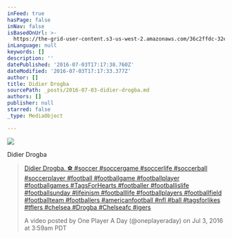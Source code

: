 ```yaml
---
inFeed: true
hasPage: false
inNav: false
isBasedOnUrl: >-
  https://the-grid-user-content.s3-us-west-2.amazonaws.com/36c2ffdc-32e0-4512-b1d4-bbfd3d600005.jpg
inLanguage: null
keywords: []
description: ''
datePublished: '2016-07-03T17:17:38.760Z'
dateModified: '2016-07-03T17:17:33.377Z'
author: []
title: Didier Drogba
sourcePath: _posts/2016-07-03-didier-drogba.md
authors: []
publisher: null
starred: false
_type: MediaObject

---
```

![](https://the-grid-user-content.s3-us-west-2.amazonaws.com/36c2ffdc-32e0-4512-b1d4-bbfd3d600005.jpg)

Didier Drogba

> [Didier Drogba. ⚽️ \#soccer \#soccergame \#soccerlife \#soccerball \#soccerplayer \#football \#footballgame \#footballplayer \#footballgames \#TagsForHearts \#footballer \#footballislife \#footballsunday \#lifeinism \#footballlife \#footballplayers \#footballfield \#footballteam \#footballers \#americanfootball \#nfl \#ball \#tagsforlikes \#tflers \#chelsea \#Drogba \#Chelseafc \#igers][0]
> 
> A video posted by One Player A Day (@oneplayeraday) on Jul 3, 2016 at 3:59am PDT



[0]: https://www.instagram.com/p/BHZZaTmAtUP/